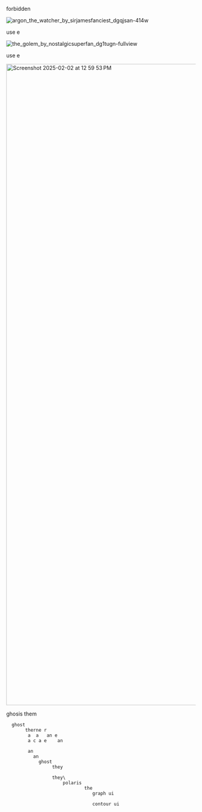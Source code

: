 forbidden

![argon_the_watcher_by_sirjamesfanciest_dgqjsan-414w](https://github.com/user-attachments/assets/6ce8f11a-4a97-44bf-aaf4-431e4c781cea)

use e

![the_golem_by_nostalgicsuperfan_dg1tugn-fullview](https://github.com/user-attachments/assets/f2b82bd8-15f2-4262-94ef-2f689c426a37)

use e

<img width="1701" alt="Screenshot 2025-02-02 at 12 59 53 PM" src="https://github.com/user-attachments/assets/3bdc4821-b9d4-4adc-9044-6ed3a080c846" />

ghosis
      them 

      ghost 
           therne r
            a  a   an e
            a c a e    an 

            an
              an 
                ghost 
                     they 

                     they\ 
                         polaris 
                                 the 
                                    graph ui 

                                    contour ui 
